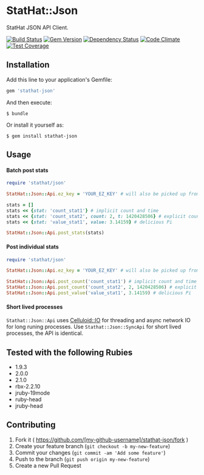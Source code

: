 # StatHat::Json

StatHat JSON API Client.

[![Build Status](https://travis-ci.org/nkeyes/stathat-json.png?branch=master)](https://travis-ci.org/nkeyes/stathat-json)
[![Gem Version](https://badge.fury.io/rb/stathat-json.png)](http://badge.fury.io/rb/stathat-json)
[![Dependency Status](https://gemnasium.com/nkeyes/stathat-json.svg)](https://gemnasium.com/nkeyes/stathat-json)
[![Code Climate](https://codeclimate.com/github/nkeyes/stathat-json/badges/gpa.svg)](https://codeclimate.com/github/nkeyes/stathat-json)
[![Test Coverage](https://codeclimate.com/github/nkeyes/stathat-json/badges/coverage.svg)](https://codeclimate.com/github/nkeyes/stathat-json)

## Installation

Add this line to your application's Gemfile:

```ruby
gem 'stathat-json'
```

And then execute:

    $ bundle

Or install it yourself as:

    $ gem install stathat-json

## Usage
#### Batch post stats
```Ruby
require 'stathat/json'

StatHat::Json::Api.ez_key = 'YOUR_EZ_KEY' # will also be picked up from ENV['STATHAT_EZKEY']

stats = []
stats << {stat: 'count_stat1'} # implicit count and time
stats << {stat: 'count_stat2', count: 2, t: 1420428506} # explicit count and time
stats << {stat: 'value_stat1', value: 3.14159} # delicious Pi

StatHat::Json::Api.post_stats(stats)

```

#### Post individual stats
```Ruby
require 'stathat/json'

StatHat::Json::Api.ez_key = 'YOUR_EZ_KEY' # will also be picked up from ENV['STATHAT_EZKEY']

StatHat::Json::Api.post_count('count_stat1') # implicit count and time
StatHat::Json::Api.post_count('count_stat2', 2, 1420428506) # explicit count and time
StatHat::Json::Api.post_value('value_stat1', 3.14159) # delicious Pi

```
#### Short lived processes
`Stathat::Json::Api` uses [Celluloid::IO](https://github.com/celluloid/celluloid-io) for threading and async network IO for long runing processes.
Use `Stathat::Json::SyncApi` for short lived processes, the API is identical.

## Tested with the following Rubies
* 1.9.3
* 2.0.0
* 2.1.0
* rbx-2.2.10
* jruby-19mode
* ruby-head
* jruby-head

## Contributing

1. Fork it ( https://github.com/[my-github-username]/stathat-json/fork )
2. Create your feature branch (`git checkout -b my-new-feature`)
3. Commit your changes (`git commit -am 'Add some feature'`)
4. Push to the branch (`git push origin my-new-feature`)
5. Create a new Pull Request
